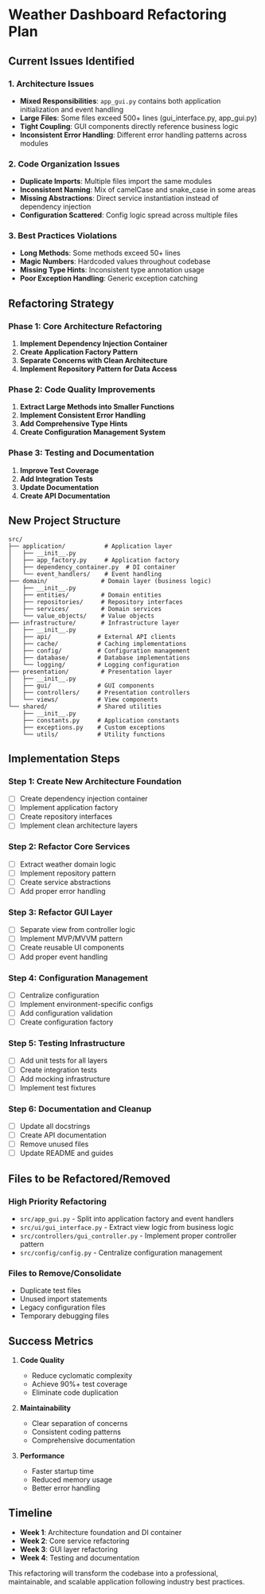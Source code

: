 # Weather Dashboard Refactoring Plan

## Current Issues Identified

### 1. Architecture Issues
- **Mixed Responsibilities**: `app_gui.py` contains both application initialization and event handling
- **Large Files**: Some files exceed 500+ lines (gui_interface.py, app_gui.py)
- **Tight Coupling**: GUI components directly reference business logic
- **Inconsistent Error Handling**: Different error handling patterns across modules

### 2. Code Organization Issues
- **Duplicate Imports**: Multiple files import the same modules
- **Inconsistent Naming**: Mix of camelCase and snake_case in some areas
- **Missing Abstractions**: Direct service instantiation instead of dependency injection
- **Configuration Scattered**: Config logic spread across multiple files

### 3. Best Practices Violations
- **Long Methods**: Some methods exceed 50+ lines
- **Magic Numbers**: Hardcoded values throughout codebase
- **Missing Type Hints**: Inconsistent type annotation usage
- **Poor Exception Handling**: Generic exception catching

## Refactoring Strategy

### Phase 1: Core Architecture Refactoring
1. **Implement Dependency Injection Container**
2. **Create Application Factory Pattern**
3. **Separate Concerns with Clean Architecture**
4. **Implement Repository Pattern for Data Access**

### Phase 2: Code Quality Improvements
1. **Extract Large Methods into Smaller Functions**
2. **Implement Consistent Error Handling**
3. **Add Comprehensive Type Hints**
4. **Create Configuration Management System**

### Phase 3: Testing and Documentation
1. **Improve Test Coverage**
2. **Add Integration Tests**
3. **Update Documentation**
4. **Create API Documentation**

## New Project Structure

```
src/
├── application/           # Application layer
│   ├── __init__.py
│   ├── app_factory.py     # Application factory
│   ├── dependency_container.py  # DI container
│   └── event_handlers/    # Event handling
├── domain/               # Domain layer (business logic)
│   ├── __init__.py
│   ├── entities/         # Domain entities
│   ├── repositories/     # Repository interfaces
│   ├── services/         # Domain services
│   └── value_objects/    # Value objects
├── infrastructure/       # Infrastructure layer
│   ├── __init__.py
│   ├── api/             # External API clients
│   ├── cache/           # Caching implementations
│   ├── config/          # Configuration management
│   ├── database/        # Database implementations
│   └── logging/         # Logging configuration
├── presentation/         # Presentation layer
│   ├── __init__.py
│   ├── gui/             # GUI components
│   ├── controllers/     # Presentation controllers
│   └── views/           # View components
└── shared/              # Shared utilities
    ├── __init__.py
    ├── constants.py     # Application constants
    ├── exceptions.py    # Custom exceptions
    └── utils/           # Utility functions
```

## Implementation Steps

### Step 1: Create New Architecture Foundation
- [ ] Create dependency injection container
- [ ] Implement application factory
- [ ] Create repository interfaces
- [ ] Implement clean architecture layers

### Step 2: Refactor Core Services
- [ ] Extract weather domain logic
- [ ] Implement repository pattern
- [ ] Create service abstractions
- [ ] Add proper error handling

### Step 3: Refactor GUI Layer
- [ ] Separate view from controller logic
- [ ] Implement MVP/MVVM pattern
- [ ] Create reusable UI components
- [ ] Add proper event handling

### Step 4: Configuration Management
- [ ] Centralize configuration
- [ ] Implement environment-specific configs
- [ ] Add configuration validation
- [ ] Create configuration factory

### Step 5: Testing Infrastructure
- [ ] Add unit tests for all layers
- [ ] Create integration tests
- [ ] Add mocking infrastructure
- [ ] Implement test fixtures

### Step 6: Documentation and Cleanup
- [ ] Update all docstrings
- [ ] Create API documentation
- [ ] Remove unused files
- [ ] Update README and guides

## Files to be Refactored/Removed

### High Priority Refactoring
- `src/app_gui.py` - Split into application factory and event handlers
- `src/ui/gui_interface.py` - Extract view logic from business logic
- `src/controllers/gui_controller.py` - Implement proper controller pattern
- `src/config/config.py` - Centralize configuration management

### Files to Remove/Consolidate
- Duplicate test files
- Unused import statements
- Legacy configuration files
- Temporary debugging files

## Success Metrics

1. **Code Quality**
   - Reduce cyclomatic complexity
   - Achieve 90%+ test coverage
   - Eliminate code duplication

2. **Maintainability**
   - Clear separation of concerns
   - Consistent coding patterns
   - Comprehensive documentation

3. **Performance**
   - Faster startup time
   - Reduced memory usage
   - Better error handling

## Timeline

- **Week 1**: Architecture foundation and DI container
- **Week 2**: Core service refactoring
- **Week 3**: GUI layer refactoring
- **Week 4**: Testing and documentation

This refactoring will transform the codebase into a professional, maintainable, and scalable application following industry best practices.
